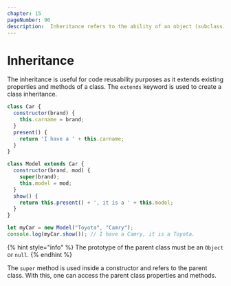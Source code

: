 ```yaml
---
chapter: 15
pageNumber: 96
description:  Inheritance refers to the ability of an object (subclass) to inherit properties and methods from another object (superclass). JavaScript supports prototypal inheritance, which means that objects can inherit properties and methods directly from other objects, known as prototypes.
---
```

# Inheritance

The inheritance is useful for code reusability purposes as it extends existing properties and methods of a class. The `extends` keyword is used to create a class inheritance. &#x20;

```javascript
class Car {
  constructor(brand) {
    this.carname = brand;
  }
  present() {
    return 'I have a ' + this.carname;
  }
}

class Model extends Car {
  constructor(brand, mod) {
    super(brand);
    this.model = mod;
  }
  show() {
    return this.present() + ', it is a ' + this.model;
  }
}

let myCar = new Model("Toyota", "Camry");
console.log(myCar.show()); // I have a Camry, it is a Toyota.
```

{% hint style="info" %}
The prototype of the parent class must be an `Object` or `null`.&#x20;
{% endhint %}

The `super` method is used inside a constructor and refers to the parent class. With this, one can access the parent class properties and methods.

